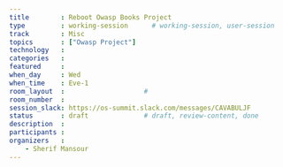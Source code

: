 ```yaml
---
title        : Reboot Owasp Books Project
type         : working-session      # working-session, user-session
track        : Misc
topics       : ["Owasp Project"]
technology   :
categories   :
featured     :
when_day     : Wed
when_time    : Eve-1
room_layout  :                    #
room_number  :
session_slack: https://os-summit.slack.com/messages/CAVABULJF
status       : draft              # draft, review-content, done
description  :
participants :
organizers   :
    - Sherif Mansour
---
```


<!--
## WHY

(...)

## What

(...)

## Outcomes

(...)

## References

(...)

-->
